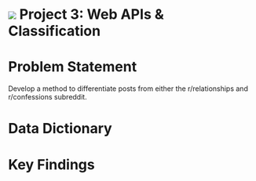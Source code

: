 # ![](https://ga-dash.s3.amazonaws.com/production/assets/logo-9f88ae6c9c3871690e33280fcf557f33.png) Project 3: Web APIs & Classification


# Problem Statement

Develop a method to differentiate posts from either the r/relationships and r/confessions subreddit.



# Data Dictionary




# Key Findings




